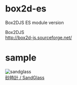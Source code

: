 # box2d-es
Box2DJS ES module version  

Box2DJS  
http://box2d-js.sourceforge.net/  


# sample

![sandglass](https://code4sabae.github.io/box2d-es/samples/sandglass.png)  
[砂時計 / SandGlass](https://code4sabae.github.io/box2d-es/samples/sandglass.html)  

